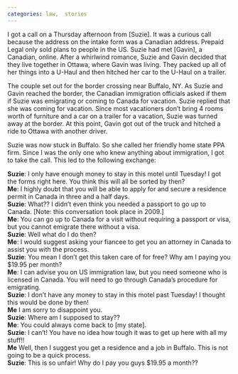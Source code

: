 ```yaml
---
categories: law,  stories
---
```


<p>I got a call on a Thursday afternoon from [Suzie]. It was a curious call because the address on the intake form was a Canadian address. Prepaid Legal only sold plans to people in the US. Suzie had met [Gavin], a Canadian, online. After a whirlwind romance, Suzie and Gavin decided that they live together in Ottawa, where Gavin was living. They packed up all of her things into a U-Haul and then hitched her car to the U-Haul on a trailer.</p>

<p>The couple set out for the border crossing near Buffalo, NY. As Suzie and Gavin reached the border, the Canadian immigration officials asked if them if Suzie was emigrating or coming to Canada for vacation. Suzie replied that she was coming for vacation. Since most vacationers don’t bring 4 rooms worth of furniture and a car on a trailer for a vacation, Suzie was turned away at the border. At this point, Gavin got out of the truck and hitched a ride to Ottawa with another driver.</p>

Suzie was now stuck in Buffalo. So she called her friendly home state PPA firm. Since I was the only one who knew anything about immigration, I got to take the call. This led to the following exchange:</p>

**Suzie**: I only have enough money to stay in this motel until Tuesday! I got the forms right here. You think this will all be sorted by then?<br />
**Me**: I highly doubt that you will be able to apply for and secure a residence permit in Canada in three and a half days.<br />
**Suzie**: What?? I didn’t even think you needed a passport to go up to Canada. [Note: this conversation took place in 2009.]<br />
**Me**: You can go up to Canada for a visit without requiring a passport or visa, but you cannot emigrate there without a visa.<br />
**Suzie**: Well what do I do then?<br />
**Me**: I would suggest asking your fiancee to get you an attorney in Canada to assist you with the process.<br />
**Suzie**: You mean I don’t get this taken care of for free? Why am I paying you $19.95 per month?<br />
**Me**: I can advise you on US immigration law, but you need someone who is licensed in Canada. You will need to go through Canada’s procedure for emigrating.<br />
**Suzie**: I don’t have any money to stay in this motel past Tuesday! I thought this would be done by then!<br />
**Me** I am sorry to disappoint you.<br />
**Suzie**: Where am I supposed to stay??<br />
**Me**: You could always come back to [my state].<br />
**Suzie**: I can’t! You have no idea how tough it was to get up here with all my stuff!!<br />
**Me** Well, then I suggest you get a residence and a job in Buffalo. This is not going to be a quick process.<br />
**Suzie**: This is so unfair! Why do I pay you guys $19.95 a month??</p>